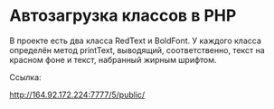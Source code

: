 # Автозагрузка классов в PHP
<p>В проекте есть два класса RedText и BoldFont. У каждого класса определён метод printText, выводящий, соответственно, текст на красном фоне и текст, набранный жирным шрифтом.</p>
<p>Ссылка:</p>
<a href="http://164.92.172.224:7777/5/public/">http://164.92.172.224:7777/5/public/</a>
